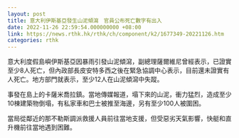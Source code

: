 ```yaml
---
layout: post
title: 意大利伊斯基亞發生山泥傾瀉　官員公布死亡數字有出入
date: 2022-11-26 22:59:54.000000000 +08:00
link: https://news.rthk.hk/rthk/ch/component/k2/1677349-20221126.htm
categories: rthk
---
```


意大利度假島嶼伊斯基亞因暴雨引發山泥傾瀉，副總理薩爾維尼曾經表示，已證實至少8人死亡，但內政部長皮安特多西之後在緊急協調中心表示，目前還未證實有人死亡。地方部門就表示，至少12人在山泥傾瀉中失蹤。

事發在島上的卡薩米喬拉鎮。當地傳媒報道，塌下來的山泥，衝力猛烈，造成至少10棟建築物倒塌，有私家車和巴士被推至海邊，另有至少100人被圍困。

當局從鄰近的那不勒斯調派救援人員前往當地支援，但受惡劣天氣影響，快艇和直升機前往當地遇到困難。

